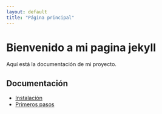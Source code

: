 ```yaml
---
layout: default
title: "Página principal"
---
```


# Bienvenido a mi pagina jekyll
Aquí está la documentación de mi proyecto.

## Documentación
- [Instalación](docs/instalacion.md)
- [Primeros pasos](docs/empezar.md)
